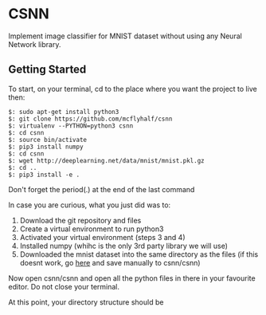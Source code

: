# CSNN

Implement image classifier for MNIST dataset without using any Neural Network library.

## Getting Started

To start, on your terminal, cd to the place where you want the project to live then:
```
$: sudo apt-get install python3
$: git clone https://github.com/mcflyhalf/csnn
$: virtualenv --PYTHON=python3 csnn
$: cd csnn
$: source bin/activate
$: pip3 install numpy
$: cd csnn
$: wget http://deeplearning.net/data/mnist/mnist.pkl.gz
$: cd ..
$: pip3 install -e .
```
Don't forget the period(.) at the end of the last command

In case you are curious, what you just did was to:
1. Download the git repository and files
1. Create a virtual environment to run python3
1. Activated your virtual environment (steps 3 and 4)
1. Installed numpy (whihc is the only 3rd party library we will use)
1. Downloaded the mnist dataset into the same directory as the files (if this doesnt work, go [here](http://deeplearning.net/data/mnist) and save manually to csnn/csnn)

Now open csnn/csnn and open all the python files in there in your favourite editor. Do not close your terminal.

At this point, your directory structure should be
